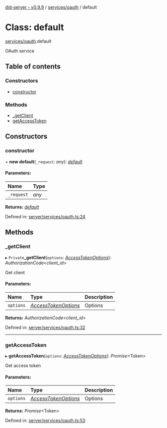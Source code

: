 [did-server - v0.9.9](../README.md) / [services/oauth](../modules/services_oauth.md) / default

# Class: default

[services/oauth](../modules/services_oauth.md).default

OAuth service

## Table of contents

### Constructors

- [constructor](services_oauth.default.md#constructor)

### Methods

- [\_getClient](services_oauth.default.md#_getclient)
- [getAccessToken](services_oauth.default.md#getaccesstoken)

## Constructors

### constructor

\+ **new default**(`_request`: *any*): [*default*](services_oauth.default.md)

#### Parameters:

Name | Type |
:------ | :------ |
`_request` | *any* |

**Returns:** [*default*](services_oauth.default.md)

Defined in: [server/services/oauth.ts:24](https://github.com/Puzzlepart/did/blob/dev/server/services/oauth.ts#L24)

## Methods

### \_getClient

▸ `Private`**_getClient**(`options`: [*AccessTokenOptions*](../interfaces/services_oauth.accesstokenoptions.md)): *AuthorizationCode*<*client_id*\>

Get client

#### Parameters:

Name | Type | Description |
:------ | :------ | :------ |
`options` | [*AccessTokenOptions*](../interfaces/services_oauth.accesstokenoptions.md) | Options    |

**Returns:** *AuthorizationCode*<*client_id*\>

Defined in: [server/services/oauth.ts:32](https://github.com/Puzzlepart/did/blob/dev/server/services/oauth.ts#L32)

___

### getAccessToken

▸ **getAccessToken**(`options`: [*AccessTokenOptions*](../interfaces/services_oauth.accesstokenoptions.md)): *Promise*<Token\>

Get access token

#### Parameters:

Name | Type | Description |
:------ | :------ | :------ |
`options` | [*AccessTokenOptions*](../interfaces/services_oauth.accesstokenoptions.md) | Options    |

**Returns:** *Promise*<Token\>

Defined in: [server/services/oauth.ts:53](https://github.com/Puzzlepart/did/blob/dev/server/services/oauth.ts#L53)
